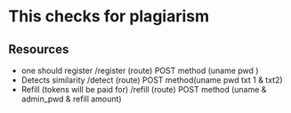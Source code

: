 # This checks for plagiarism

## Resources
- one should register /register (route) POST method (uname pwd )
- Detects similarity /detect (route) POST method(uname pwd txt 1 & txt2)
- Refill (tokens will be paid for) /refill (route) POST method (uname & admin_pwd & refill amount)

